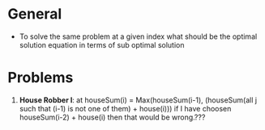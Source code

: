 # General
 - To solve the same problem at a given index what should be the optimal solution equation in terms of sub optimal solution

# Problems
 1. **House Robber I**: at houseSum(i) = Max(houseSum(i-1), (houseSum(all j such that (i-1) is not one of them) + house(i)))
  if I have choosen houseSum(i-2) + house(i) then that would be wrong.???
